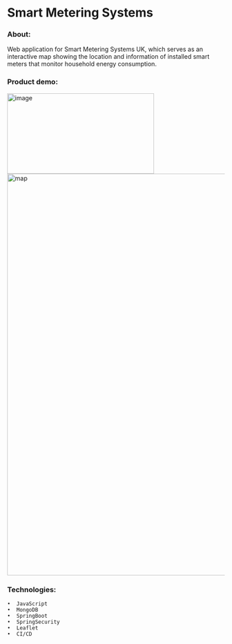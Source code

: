 # Smart Metering Systems

### About:
Web application for Smart Metering Systems UK, which serves as an interactive map showing the location and information of installed smart meters that monitor household energy consumption.

### Product demo:

<img width="340" height="186" alt="image" src="https://github.com/user-attachments/assets/361629d7-dd6b-412b-9e37-d19a9fd27ccd" />

<img width="1307" height="930" alt="map" src="https://github.com/user-attachments/assets/a3e512d4-ef3c-43d2-ae1a-8a8eaabdb854" />


### Technologies:
    •  JavaScript
    •  MongoDB
    •  SpringBoot
    •  SpringSecurity
    •  Leaflet
    •  CI/CD
